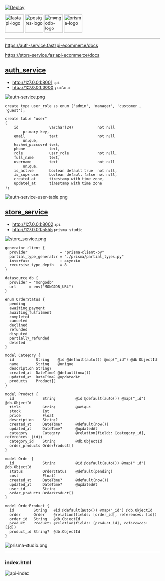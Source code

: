 [![Deploy](https://github.com/coolworld2049/fastapi-ecommerce/actions/workflows/deploy.yml/badge.svg?branch=master)](https://github.com/coolworld2049/fastapi-ecommerce/actions/workflows/deploy.yml)

<div>
<img src="assets/fastapi-logo.png" alt="fastapi-logo" height="60" /> 
<img src="assets/postgres.png" alt="postgres-logo" height="60" /> 
<img src="assets/mongodb-logo.png" alt="mongodb-logo" height="60" />
<img src="assets/prisma-logo.png" alt="prisma-logo" height="60" />
</div>

---

https://auth-service.fastapi-ecommerce/docs

https://store-service.fastapi-ecommerce/docs

## [auth_service](auth_service)

- http://127.0.0.1:8001 `api`
- http://127.0.0.1:3000 `grafana`

![auth-service.png](assets%2Fauth-service.png)

```postgresql
create type user_role as enum ('admin', 'manager', 'customer', 'guest');

create table "user"
(
    id              varchar(24)           not null
        primary key,
    email           text                  not null
        unique,
    hashed_password text,
    phone           text,
    role            user_role             not null,
    full_name       text,
    username        text                  not null
        unique,
    is_active       boolean default true  not null,
    is_superuser    boolean default false not null,
    created_at      timestamp with time zone,
    updated_at      timestamp with time zone
);
```

![auth-service-user-table.png](assets%2Fauth-service-user-table.png)

## [store_service](store_service)

- http://127.0.0.1:8002 `api`
- http://127.0.0.1:5555 `prisma studio`

![store_service.png](assets%2Fstore_service.png)

```prisma
generator client {
  provider               = "prisma-client-py"
  partial_type_generator = "./prisma/partial_types.py"
  interface              = asyncio
  recursive_type_depth   = 8
}

datasource db {
  provider = "mongodb"
  url      = env("MONGODB_URL")
}

enum OrderStatus {
  pending
  awaiting_payment
  awaiting_fulfilment
  completed
  canceled
  declined
  refunded
  disputed
  partially_refunded
  deleted
}

model Category {
  id          String    @id @default(auto()) @map("_id") @db.ObjectId
  name        String    @unique
  description String?   
  created_at  DateTime? @default(now())
  updated_at  DateTime? @updatedAt
  products    Product[] 
}

model Product {
  id             String         @id @default(auto()) @map("_id") @db.ObjectId
  title          String         @unique
  stock          Int            
  price          Float          
  description    String?        
  created_at     DateTime?      @default(now())
  updated_at     DateTime?      @updatedAt
  category       Category       @relation(fields: [category_id], references: [id])
  category_id    String         @db.ObjectId
  order_products OrderProduct[] 
}

model Order {
  id             String         @id @default(auto()) @map("_id") @db.ObjectId
  status         OrderStatus    @default(pending)
  cost           Float?         
  created_at     DateTime?      @default(now())
  updated_at     DateTime?      @updatedAt
  user_id        String         
  order_products OrderProduct[] 
}

model OrderProduct {
  id         String   @id @default(auto()) @map("_id") @db.ObjectId
  order      Order    @relation(fields: [order_id], references: [id])
  order_id   String   @db.ObjectId
  product    Product? @relation(fields: [product_id], references: [id])
  product_id String?  @db.ObjectId
}
```

![prisma-studio.png](assets%2Fprisma-studio.png)


---

### index.html

<img src="assets/api-index.png" alt="api-index"/>
